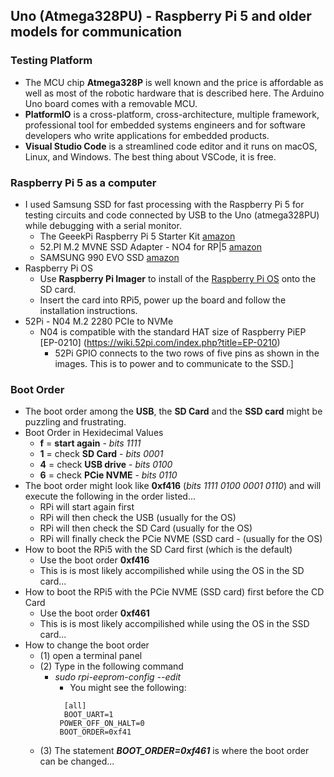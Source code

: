 ## Uno (Atmega328PU) - Raspberry Pi 5 and older models for communication

### Testing Platform
- The MCU chip **Atmega328P** is well known and the price is affordable as well as most of the robotic hardware that is described here. The Arduino Uno board comes with a removable MCU.
- **PlatformIO** is a cross-platform, cross-architecture, multiple framework, professional tool for embedded systems engineers and for software developers who write applications for embedded products. 
- **Visual Studio Code** is a streamlined code editor and it runs on macOS, Linux, and Windows. The best thing about VSCode, it is free.

### Raspberry Pi 5 as a computer
- I used Samsung SSD for fast processing with the Raspberry Pi 5 for testing circuits and code connected by USB to the Uno (atmega328PU) while debugging with a serial monitor.
  - The GeeekPi Raspberry Pi 5 Starter Kit [amazon](https://www.amazon.com/GeeekPi-Raspberry-Starter-Active-Readers/dp/B0CQXJXG8F)
  - 52.PI M.2 MVNE SSD Adapter - NO4 for RP|5 [amazon](https://www.amazon.com/GeeekPi-NVMe-Adapter-Raspberry-Support/dp/B0CRK4YB4C?ref_=ast_sto_dp)
  - SAMSUNG 990 EVO SSD [amazon](https://www.amazon.com/Samsung-Internal-Computer-MZ-V9E1T0B-AM/dp/B0CRCC9863?th=1)
- Raspberry Pi OS
  - Use **Raspberry Pi Imager** to install of the [Raspberry Pi OS](https://www.raspberrypi.com/software/) onto the SD card.
  - Insert the card into RPi5, power up the board and follow the installation instructions.
- 52Pi - N04 M.2 2280 PCIe to NVMe
  - N04 is compatible with the standard HAT size of Raspberry PiEP  [EP-0210] (https://wiki.52pi.com/index.php?title=EP-0210)
    - 52Pi GPIO connects to the two rows of five pins as shown in the images. This is to power and to communicate to the SSD.]

### Boot Order
- The boot order among the **USB**, the **SD Card** and the **SSD card** might be puzzling and frustrating.
- Boot Order in Hexidecimal Values
  - **f** = **start again**  - *bits 1111*
  - **1** = check **SD Card**  - *bits 0001*
  - **4** = check **USB drive**  - *bits 0100*
  - **6** = check **PCie NVME**  - *bits 0110*
- The boot order might look like **0xf416** (*bits 1111 0100 0001 0110*) and will execute the following in the order listed...
  - RPi will start again first
  - RPi will then check the USB (usually for the OS)
  - RPi will then check the SD Card (usually for the OS)
  - RPi will finally check the PCie NVME (SSD card -  (usually for the OS)
- How to boot the RPi5 with the SD Card first (which is the default)
  - Use the boot order **0xf416**
  - This is is most likely accompilished while using the OS in the SD card...
- How to boot the RPi5 with the PCie NVME (SSD card) first before the CD Card
  - Use the boot order **0xf461**
  - This is is most likely accompilished while using the OS in the SSD card...
- How to change the boot order
  - (1) open a terminal panel
  - (2) Type in the following command
     - *sudo rpi-eeprom-config --edit*
       - You might see the following:
       ```
         [all]
         BOOT_UART=1
        POWER_OFF_ON_HALT=0
        BOOT_ORDER=0xf41
       ```
  - (3) The statement ***BOOT_ORDER=0xf461*** is where the boot order can be changed...
